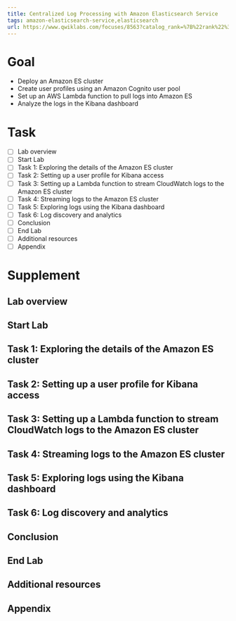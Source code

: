 ```yaml
---
title: Centralized Log Processing with Amazon Elasticsearch Service
tags: amazon-elasticsearch-service,elasticsearch
url: https://www.qwiklabs.com/focuses/8563?catalog_rank=%7B%22rank%22%3A2%2C%22num_filters%22%3A0%2C%22has_search%22%3Atrue%7D&parent=catalog&search_id=4126136
---
```


# Goal
- Deploy an Amazon ES cluster
- Create user profiles using an Amazon Cognito user pool
- Set up an AWS Lambda function to pull logs into Amazon ES
- Analyze the logs in the Kibana dashboard

# Task
- [ ] Lab overview
- [ ] Start Lab
- [ ] Task 1: Exploring the details of the Amazon ES cluster
- [ ] Task 2: Setting up a user profile for Kibana access
- [ ] Task 3: Setting up a Lambda function to stream CloudWatch logs to the Amazon ES cluster
- [ ] Task 4: Streaming logs to the Amazon ES cluster
- [ ] Task 5: Exploring logs using the Kibana dashboard
- [ ] Task 6: Log discovery and analytics
- [ ] Conclusion
- [ ] End Lab
- [ ] Additional resources
- [ ] Appendix

# Supplement
## Lab overview
## Start Lab
## Task 1: Exploring the details of the Amazon ES cluster
## Task 2: Setting up a user profile for Kibana access
## Task 3: Setting up a Lambda function to stream CloudWatch logs to the Amazon ES cluster
## Task 4: Streaming logs to the Amazon ES cluster
## Task 5: Exploring logs using the Kibana dashboard
## Task 6: Log discovery and analytics
## Conclusion
## End Lab
## Additional resources
## Appendix
